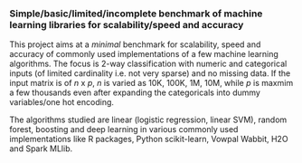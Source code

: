 
### Simple/basic/limited/incomplete benchmark of machine learning libraries for scalability/speed and accuracy

This project aims at a *minimal* benchmark for scalability, speed and accuracy of commonly used implementations
of a few machine learning algorithms. The focus is 2-way classification with numeric and categorical inputs (of 
limited cardinality i.e. not very sparse) and no missing data. If the input matrix is of *n* x *p*, *n* is 
varied as 10K, 100K, 1M, 10M, while *p* is maxmim a few thousands even after expanding the categoricals into dummy 
variables/one hot encoding.

The algorithms studied are linear (logistic regression, linear SVM), random forest, boosting and deep learning in
various commonly used implementations like R packages, Python scikit-learn, Vowpal Wabbit, H2O and Spark MLlib.



